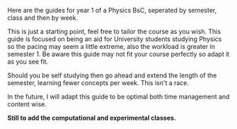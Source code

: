 Here are the guides for year 1 of a Physics BsC, seperated by semester, class and then by week. 

This is just a starting point, feel free to tailor the course as you wish. This guide is focused on being an aid for University students studying Physics so the pacing may seem a little extreme, also the workload is greater in semester 1. Be aware this guide may not fit your course perfectly so adapt it as you see fit. 

Should you be self studying then go ahead and extend the length of the semester, learning fewer concepts per week. This isn't a race. 

In the future, I will adapt this guide to be optimal both time management and content wise. 

**Still to add the computational and experimental classes.**
